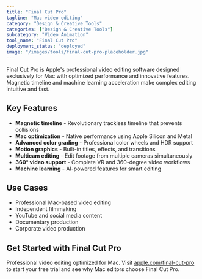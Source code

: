 ```yaml
---
title: "Final Cut Pro"
tagline: "Mac video editing"
category: "Design & Creative Tools"
categories: ["Design & Creative Tools"]
subcategory: "Video Animation"
tool_name: "Final Cut Pro"
deployment_status: "deployed"
image: "/images/tools/final-cut-pro-placeholder.jpg"
---
```

Final Cut Pro is Apple's professional video editing software designed exclusively for Mac with optimized performance and innovative features. Magnetic timeline and machine learning acceleration make complex editing intuitive and fast.

## Key Features

- **Magnetic timeline** - Revolutionary trackless timeline that prevents collisions
- **Mac optimization** - Native performance using Apple Silicon and Metal
- **Advanced color grading** - Professional color wheels and HDR support
- **Motion graphics** - Built-in titles, effects, and transitions
- **Multicam editing** - Edit footage from multiple cameras simultaneously
- **360° video support** - Complete VR and 360-degree video workflows
- **Machine learning** - AI-powered features for smart editing

## Use Cases

- Professional Mac-based video editing
- Independent filmmaking
- YouTube and social media content
- Documentary production
- Corporate video production

## Get Started with Final Cut Pro

Professional video editing optimized for Mac. Visit [apple.com/final-cut-pro](https://www.apple.com/final-cut-pro) to start your free trial and see why Mac editors choose Final Cut Pro.